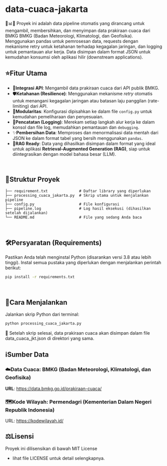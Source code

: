 # data-cuaca-jakarta
🚀📊💡 Proyek ini adalah data pipeline otomatis yang dirancang untuk mengambil, membersihkan, dan menyimpan data prakiraan cuaca dari BMKG BMKG (Badan Meteorologi, Klimatologi, dan Geofisika). Menggunakan pandas untuk pemrosesan data, requests dengan mekanisme retry untuk ketahanan terhadap kegagalan jaringan, dan logging untuk pemantauan alur kerja. Data disimpan dalam format JSON untuk kemudahan konsumsi oleh aplikasi hilir (downstream applications).
<br>

## ⭐Fitur Utama
- 🔌**Integrasi API**: Mengambil data prakiraan cuaca dari API publik BMKG.
- 🛡️**Ketahanan (Resilience)**: Menggunakan mekanisme _retry_ otomatis untuk menangani kegagalan jaringan atau batasan laju panggilan (rate-limiting) dari API.
- 🧩**Modularitas**: Konfigurasi dipisahkan ke dalam file `config.py` untuk kemudahan pemeliharaan dan penyesuaian.
- 📝**Pencatatan (Logging)**: Merekam setiap langkah alur kerja ke dalam konsol dan file log, memudahkan pemantauan dan `debugging`.
- ✨**Pembersihan Data**: Memproses dan menormalisasi data mentah dari JSON ke dalam format tabel yang bersih menggunakan `pandas`.
- 🤖**RAG Ready**: Data yang dihasilkan disimpan dalam format yang ideal untuk aplikasi **Retrieval-Augmented Generation (RAG)**, siap untuk diintegrasikan dengan model bahasa besar (LLM).
<br>

## 📂Struktur Proyek
```
├── requirement.txt              # Daftar library yang diperlukan
├── processing_cuaca_jakarta.py  # Skrip utama untuk menjalankan pipeline
├── config.py                    # File konfigurasi
├── pipeline.log                 # Log hasil eksekusi (dihasilkan setelah dijalankan)
└── README.md                    # File yang sedang Anda baca
```
<br>

## 🛠️Persyaratan (Requirements)
Pastikan Anda telah menginstal Python (disarankan versi 3.8 atau lebih tinggi).
Instal semua pustaka yang diperlukan dengan menjalankan perintah berikut:
```bash
pip install -r requirements.txt
```
<br>

## 🚀Cara Menjalankan
Jalankan skrip Python dari terminal:
```bash
python processing_cuaca_jakarta.py
```
💾 Setelah skrip selesai, data prakiraan cuaca akan disimpan dalam file data_cuaca_jkt.json di direktori yang sama.
<br>

## ℹ️Sumber Data
### ☁️**Data Cuaca**: BMKG (Badan Meteorologi, Klimatologi, dan Geofisika)
**URL**: https://data.bmkg.go.id/prakiraan-cuaca/
### 🗺️Kode Wilayah: Permendagri (Kementerian Dalam Negeri Republik Indonesia)
URL: https://kodewilayah.id/
<br>

## ⚖️Lisensi
Proyek ini dilisensikan di bawah MIT License 
- lihat file LICENSE untuk detail selengkapnya.
